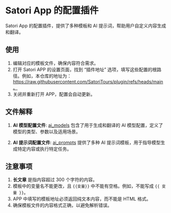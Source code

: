 # Satori App 的配置插件

Satori App 的配置插件，提供了多种模板和 AI 提示词，帮助用户自定义内容生成和翻译。

## 使用

1. 编辑对应的模板文件，确保内容符合需求。
2. 打开 Satori APP 的设置页面，找到 “插件地址” 选项，填写这些配置的根路径。例如，本仓库的地址为：https://raw.githubusercontent.com/SatoriTours/plugin/refs/heads/main。
3. 关闭并重新打开 APP，配置会自动更新。

## 文件解释

1. **AI 模型配置文件**: [ai_models](https://github.com/SatoriTours/plugin/blob/main/ai_models)
    包含了用于生成和翻译的 AI 模型配置，定义了模型的类型、参数以及适用场景。

2. **AI 提示词配置文件**: [ai_prompts](https://github.com/SatoriTours/plugin/blob/main/ai_prompts)
    提供了多种 AI 提示词模板，用于指导模型生成特定内容或执行特定任务。

## 注意事项

1. **长文章** 是指内容超过 300 个字符的内容。
2. 模板中的变量名不能更改，且 `{{变量}}` 中不能有空格。例如，不能写成 `{{ 变量 }}`。
3. APP 中填写的模板地址必须返回纯文本内容，而不能是 HTML 格式。
4. 确保模板文件的内容格式正确，以避免解析错误。
